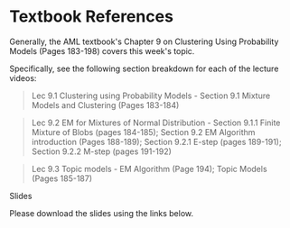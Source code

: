 # Textbook References

Generally, the AML textbook's Chapter 9 on Clustering Using Probability Models (Pages 183-198) covers this week's topic.

Specifically, see the following section breakdown for each of the lecture videos:

> Lec 9.1 Clustering using Probability Models - Section 9.1 Mixture Models and Clustering (Pages 183-184)

> Lec 9.2 EM for Mixtures of Normal Distribution - Section 9.1.1 Finite Mixture of Blobs (pages 184-185); Section 9.2 EM Algorithm introduction (Pages 188-189); Section 9.2.1 E-step (pages 189-191); Section 9.2.2 M-step (pages 191-192)

> Lec 9.3 Topic models - EM Algorithm (Page 194); Topic Models (Pages 185-187)

Slides

Please download the slides using the links below.